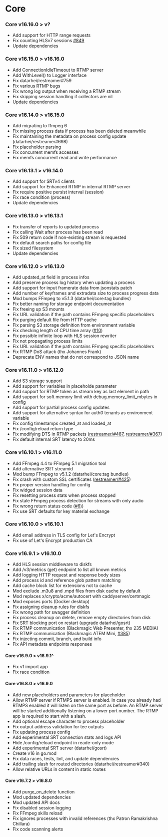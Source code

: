 # Core

### Core v16.16.0 > v?

-   Add support for HTTP range requests
-   Fix counting HLSv7 sessions [#849](https://github.com/datarhei/restreamer#849)
-   Update dependencies

### Core v16.15.0 > v16.16.0

-   Add ConnectionIdleTimeout to RTMP server
-   Add WithLevel() to Logger interface
-   Fix datarhei/restreamer#759
-   Fix various RTMP bugs
-   Fix wrong log output when receiving a RTMP stream
-   Fix skipping session handling if collectors are nil
-   Update dependencies

### Core v16.14.0 > v16.15.0

-   Add migrating to ffmpeg 6
-   Fix missing process data if process has been deleted meanwhile
-   Fix maintaining the metadata on process config update (datarhei/restreamer#698)
-   Fix placeholder parsing
-   Fix concurrent memfs accesses
-   Fix memfs concurrent read and write performance

### Core v16.13.1 > v16.14.0

-   Add support for SRTv4 clients
-   Add support for Enhanced RTMP in internal RTMP server
-   Fix require positive persist interval (session)
-   Fix race condition (process)
-   Update dependencies

### Core v16.13.0 > v16.13.1

-   Fix transfer of reports to updated process
-   Fix calling Wait after process has been read
-   Fix 509 return code if non-existing stream is requested
-   Fix default search paths for config file
-   Fix sized filesystem
-   Update dependencies

### Core v16.12.0 > v16.13.0

-   Add updated_at field in process infos
-   Add preserve process log history when updating a process
-   Add support for input framerate data from jsonstats patch
-   Add number of keyframes and extradata size to process progress data
-   Mod bumps FFmpeg to v5.1.3 (datarhei/core:tag bundles)
-   Fix better naming for storage endpoint documentation
-   Fix freeing up S3 mounts
-   Fix URL validation if the path contains FFmpeg specific placeholders
-   Fix purging default file from HTTP cache
-   Fix parsing S3 storage definition from environment variable
-   Fix checking length of CPU time array ([#10](https://github.com/datarhei/core/issues/10))
-   Fix possible infinite loop with HLS session rewriter
-   Fix not propagating process limits
-   Fix URL validation if the path contains FFmpeg specific placeholders
-   Fix RTMP DoS attack (thx Johannes Frank)
-   Deprecate ENV names that do not correspond to JSON name

### Core v16.11.0 > v16.12.0

-   Add S3 storage support
-   Add support for variables in placeholde parameter
-   Add support for RTMP token as stream key as last element in path
-   Add support for soft memory limit with debug.memory_limit_mbytes in config
-   Add support for partial process config updates
-   Add support for alternative syntax for auth0 tenants as environment variable
-   Fix config timestamps created_at and loaded_at
-   Fix /config/reload return type
-   Fix modifying DTS in RTMP packets ([restreamer/#487](https://github.com/datarhei/restreamer/issues/487), [restreamer/#367](https://github.com/datarhei/restreamer/issues/367))
-   Fix default internal SRT latency to 20ms

### Core v16.10.1 > v16.11.0

-   Add FFmpeg 4.4 to FFmpeg 5.1 migration tool
-   Add alternative SRT streamid
-   Mod bump FFmpeg to v5.1.2 (datarhei/core:tag bundles)
-   Fix crash with custom SSL certificates ([restreamer/#425](https://github.com/datarhei/restreamer/issues/425))
-   Fix proper version handling for config
-   Fix widged session data
-   Fix resetting process stats when process stopped
-   Fix stale FFmpeg process detection for streams with only audio
-   Fix wrong return status code ([#6](https://github.com/datarhei/core/issues/6)))
-   Fix use SRT defaults for key material exchange

### Core v16.10.0 > v16.10.1

-   Add email address in TLS config for Let's Encrypt
-   Fix use of Let's Encrypt production CA

### Core v16.9.1 > v16.10.0

-   Add HLS session middleware to diskfs
-   Add /v3/metrics (get) endpoint to list all known metrics
-   Add logging HTTP request and response body sizes
-   Add process id and reference glob pattern matching
-   Add cache block list for extensions not to cache
-   Mod exclude .m3u8 and .mpd files from disk cache by default
-   Mod replaces x/crypto/acme/autocert with caddyserver/certmagic
-   Mod exposes ports (Docker desktop)
-   Fix assigning cleanup rules for diskfs
-   Fix wrong path for swagger definition
-   Fix process cleanup on delete, remove empty directories from disk
-   Fix SRT blocking port on restart (upgrade datarhei/gosrt)
-   Fix RTMP communication (Blackmagic Web Presenter, thx 235 MEDIA)
-   Fix RTMP communication (Blackmagic ATEM Mini, [#385](https://github.com/datarhei/restreamer/issues/385))
-   Fix injecting commit, branch, and build info
-   Fix API metadata endpoints responses

#### Core v16.9.0 > v16.9.1^

-   Fix v1 import app
-   Fix race condition

#### Core v16.8.0 > v16.9.0

-   Add new placeholders and parameters for placeholder
-   Allow RTMP server if RTMPS server is enabled. In case you already had RTMPS enabled it will listen on the same port as before. An RTMP server will be started additionally listening on a lower port number. The RTMP app is required to start with a slash.
-   Add optional escape character to process placeholder
-   Fix output address validation for tee outputs
-   Fix updating process config
-   Add experimental SRT connection stats and logs API
-   Hide /config/reload endpoint in reade-only mode
-   Add experimental SRT server (datarhei/gosrt)
-   Create v16 in go.mod
-   Fix data races, tests, lint, and update dependencies
-   Add trailing slash for routed directories (datarhei/restreamer#340)
-   Allow relative URLs in content in static routes

#### Core v16.7.2 > v16.8.0

-   Add purge_on_delete function
-   Mod updated dependencies
-   Mod updated API docs
-   Fix disabled session logging
-   Fix FFmpeg skills reload
-   Fix ignores processes with invalid references (thx Patron Ramakrishna Chillara)
-   Fix code scanning alerts

